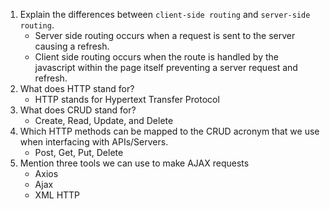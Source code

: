 1.  Explain the differences between `client-side routing` and `server-side routing`.
	- Server side routing occurs when a request is sent to the server causing a refresh.
	- Client side routing occurs when the route is handled by the javascript within the page itself preventing a server request and refresh.
1.  What does HTTP stand for?
	- HTTP stands for Hypertext Transfer Protocol
1.  What does CRUD stand for?
	- Create, Read, Update, and Delete
1.  Which HTTP methods can be mapped to the CRUD acronym that we use when interfacing with APIs/Servers.
	- Post, Get, Put, Delete
1.  Mention three tools we can use to make AJAX requests
	- Axios
	- Ajax
	- XML HTTP